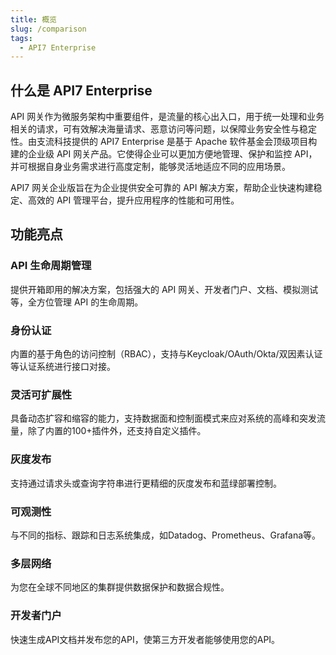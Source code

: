 ```yaml
---
title: 概览
slug: /comparison
tags:
  - API7 Enterprise
---
```


## 什么是 API7 Enterprise

API 网关作为微服务架构中重要组件，是流量的核心出入口，用于统一处理和业务相关的请求，可有效解决海量请求、恶意访问等问题，以保障业务安全性与稳定性。由支流科技提供的 API7 Enterprise 是基于 Apache 软件基金会顶级项目构建的企业级 API 网关产品。它使得企业可以更加方便地管理、保护和监控 API，并可根据自身业务需求进行高度定制，能够灵活地适应不同的应用场景。

API7 网关企业版旨在为企业提供安全可靠的 API 解决方案，帮助企业快速构建稳定、高效的 API 管理平台，提升应用程序的性能和可用性。

## 功能亮点

### API 生命周期管理

提供开箱即用的解决方案，包括强大的 API 网关、开发者门户、文档、模拟测试等，全方位管理 API 的生命周期。

### 身份认证

内置的基于角色的访问控制（RBAC），支持与Keycloak/OAuth/Okta/双因素认证等认证系统进行接口对接。

### 灵活可扩展性

具备动态扩容和缩容的能力，支持数据面和控制面模式来应对系统的高峰和突发流量，除了内置的100+插件外，还支持自定义插件。

### 灰度发布

支持通过请求头或查询字符串进行更精细的灰度发布和蓝绿部署控制。

### 可观测性

与不同的指标、跟踪和日志系统集成，如Datadog、Prometheus、Grafana等。

### 多层网络

为您在全球不同地区的集群提供数据保护和数据合规性。

### 开发者门户

快速生成API文档并发布您的API，使第三方开发者能够使用您的API。


